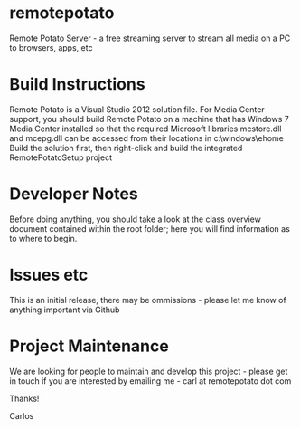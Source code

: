 remotepotato
============
Remote Potato Server - a free streaming server to stream all media on a PC to browsers, apps, etc


Build Instructions
==================
Remote Potato is a Visual Studio 2012 solution file. 
For Media Center support, you should build Remote Potato on a machine that has Windows 7 Media Center installed so that the required Microsoft libraries mcstore.dll and mcepg.dll can be accessed from their locations in c:\windows\ehome
Build the solution first, then right-click and build the integrated RemotePotatoSetup project

Developer Notes
===============
Before doing anything, you should take a look at the class overview document contained within the root folder; here you will find information as to where to begin.

Issues etc
==========
This is an initial release, there may be ommissions - please let me know of anything important via Github

Project Maintenance
===================
We are looking for people to maintain and develop this project - please get in touch if you are interested by emailing me - carl at remotepotato dot com


Thanks!

Carlos

